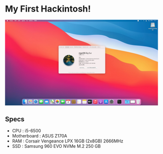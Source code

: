 # My First Hackintosh!
![macOS Big Sur-Light Theme](https://github.com/armm29393/i5-6500_Asus-Z170A-Hackintosh/blob/main/light-theme.jpg?raw=true)

## Specs
- CPU : i5-6500
- Motherboard : ASUS Z170A
- RAM : Corsair Vengeance LPX 16GB (2x8GB) 2666MHz
- SSD : Samsung 960 EVO NVMe M.2 250 GB
